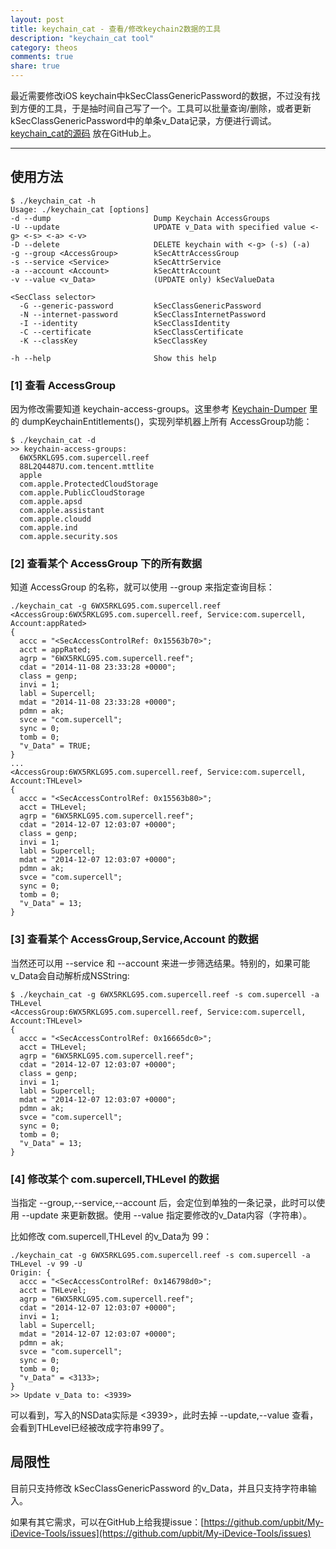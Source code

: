 ```yaml
---
layout: post
title: keychain_cat - 查看/修改keychain2数据的工具
description: "keychain_cat tool"
category: theos
comments: true
share: true
---
```


最近需要修改iOS keychain中kSecClassGenericPassword的数据，不过没有找到方便的工具，于是抽时间自己写了一个。工具可以批量查询/删除，或者更新kSecClassGenericPassword中的单条v_Data记录，方便进行调试。[keychain_cat的源码](https://github.com/upbit/My-iDevice-Tools/blob/master/keychain_cat.mm) 放在GitHub上。

---------------

## 使用方法

~~~
$ ./keychain_cat -h
Usage: ./keychain_cat [options]
-d --dump                       Dump Keychain AccessGroups
-U --update                     UPDATE v_Data with specified value <-g> <-s> <-a> <-v>
-D --delete                     DELETE keychain with <-g> (-s) (-a)
-g --group <AccessGroup>        kSecAttrAccessGroup
-s --service <Service>          kSecAttrService
-a --account <Account>          kSecAttrAccount
-v --value <v_Data>             (UPDATE only) kSecValueData

<SecClass selector>
  -G --generic-password         kSecClassGenericPassword
  -N --internet-password        kSecClassInternetPassword
  -I --identity                 kSecClassIdentity
  -C --certificate              kSecClassCertificate
  -K --classKey                 kSecClassKey

-h --help                       Show this help
~~~

### [1] 查看 AccessGroup

因为修改需要知道 keychain-access-groups。这里参考 [Keychain-Dumper](https://github.com/upbit/Keychain-Dumper/blob/master/main.m#L56) 里的 dumpKeychainEntitlements()，实现列举机器上所有 AccessGroup功能：

~~~
$ ./keychain_cat -d
>> keychain-access-groups:
  6WX5RKLG95.com.supercell.reef
  88L2Q4487U.com.tencent.mttlite
  apple
  com.apple.ProtectedCloudStorage
  com.apple.PublicCloudStorage
  com.apple.apsd
  com.apple.assistant
  com.apple.cloudd
  com.apple.ind
  com.apple.security.sos
~~~

### [2] 查看某个 AccessGroup 下的所有数据

知道 AccessGroup 的名称，就可以使用 --group 来指定查询目标：

~~~
./keychain_cat -g 6WX5RKLG95.com.supercell.reef
<AccessGroup:6WX5RKLG95.com.supercell.reef, Service:com.supercell, Account:appRated>
{
  accc = "<SecAccessControlRef: 0x15563b70>";
  acct = appRated;
  agrp = "6WX5RKLG95.com.supercell.reef";
  cdat = "2014-11-08 23:33:28 +0000";
  class = genp;
  invi = 1;
  labl = Supercell;
  mdat = "2014-11-08 23:33:28 +0000";
  pdmn = ak;
  svce = "com.supercell";
  sync = 0;
  tomb = 0;
  "v_Data" = TRUE;
}
...
<AccessGroup:6WX5RKLG95.com.supercell.reef, Service:com.supercell, Account:THLevel>
{
  accc = "<SecAccessControlRef: 0x15563b80>";
  acct = THLevel;
  agrp = "6WX5RKLG95.com.supercell.reef";
  cdat = "2014-12-07 12:03:07 +0000";
  class = genp;
  invi = 1;
  labl = Supercell;
  mdat = "2014-12-07 12:03:07 +0000";
  pdmn = ak;
  svce = "com.supercell";
  sync = 0;
  tomb = 0;
  "v_Data" = 13;
}
~~~

### [3] 查看某个 AccessGroup,Service,Account 的数据

当然还可以用 --service 和 --account 来进一步筛选结果。特别的，如果可能v_Data会自动解析成NSString:

~~~
$ ./keychain_cat -g 6WX5RKLG95.com.supercell.reef -s com.supercell -a THLevel
<AccessGroup:6WX5RKLG95.com.supercell.reef, Service:com.supercell, Account:THLevel>
{
  accc = "<SecAccessControlRef: 0x16665dc0>";
  acct = THLevel;
  agrp = "6WX5RKLG95.com.supercell.reef";
  cdat = "2014-12-07 12:03:07 +0000";
  class = genp;
  invi = 1;
  labl = Supercell;
  mdat = "2014-12-07 12:03:07 +0000";
  pdmn = ak;
  svce = "com.supercell";
  sync = 0;
  tomb = 0;
  "v_Data" = 13;
}
~~~

### [4] 修改某个 com.supercell,THLevel 的数据

当指定 --group,--service,--account 后，会定位到单独的一条记录，此时可以使用 --update 来更新数据。使用 --value 指定要修改的v_Data内容（字符串）。

比如修改 com.supercell,THLevel 的v_Data为 99：

~~~
./keychain_cat -g 6WX5RKLG95.com.supercell.reef -s com.supercell -a THLevel -v 99 -U
Origin: {
  accc = "<SecAccessControlRef: 0x146798d0>";
  acct = THLevel;
  agrp = "6WX5RKLG95.com.supercell.reef";
  cdat = "2014-12-07 12:03:07 +0000";
  invi = 1;
  labl = Supercell;
  mdat = "2014-12-07 12:03:07 +0000";
  pdmn = ak;
  svce = "com.supercell";
  sync = 0;
  tomb = 0;
  "v_Data" = <3133>;
}
>> Update v_Data to: <3939>
~~~

可以看到，写入的NSData实际是 <3939>，此时去掉 --update,--value 查看，会看到THLevel已经被改成字符串99了。

## 局限性

目前只支持修改 kSecClassGenericPassword 的v_Data，并且只支持字符串输入。

如果有其它需求，可以在GitHub上给我提issue：[https://github.com/upbit/My-iDevice-Tools/issues](https://github.com/upbit/My-iDevice-Tools/issues)
